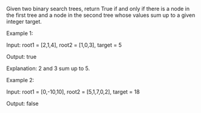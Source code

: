 Given two binary search trees, return True if and only if there is a node in the first tree and a node in the second tree whose values sum up to a given integer target.

 

Example 1:

Input: root1 = [2,1,4], root2 = [1,0,3], target = 5

Output: true

Explanation: 2 and 3 sum up to 5.


Example 2:

Input: root1 = [0,-10,10], root2 = [5,1,7,0,2], target = 18

Output: false
